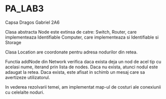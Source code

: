 # PA_LAB3
 Capsa Dragos Gabriel 2A6
 
 
 Clasa abstracta Node este extinsa de catre:
Switch,
Router, care implementeaza Identifiable
Computer, care implementeaza si Identifiable si Storage

Clasa Location are coordonate pentru adresa nodurilor din retea.

Functia addNode din Network verifica daca exista deja un nod de acel tip cu acelasi nume, iterand prin lista de nodes. Daca nu exista, atunci nodul este adaugat la retea. Daca exista, este afisat in schimb un mesaj care sa avertizeze utilizatorul. 

In vederea rezolvarii temei, am implementat map-ul de costuri ale conexiunii cu celelalte noduri.
